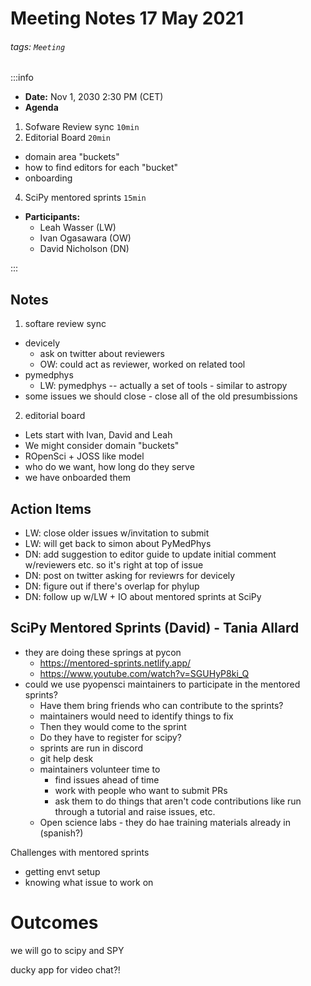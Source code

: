 # Meeting Notes 17 May 2021

###### tags: `Meeting`

:::info
- **Date:** Nov 1, 2030 2:30 PM (CET)
- **Agenda**
1. Sofware Review sync `10min`
2. Editorial Board `20min`
  + domain area "buckets"
  + how to find editors for each "bucket"
  + onboarding
4. SciPy mentored sprints `15min`
- **Participants:**
    - Leah Wasser (LW)
    - Ivan Ogasawara (OW)
    - David Nicholson (DN)

:::

## Notes 
<!-- Other important details discussed during the meeting can be entered here. -->
1. softare review sync
 + devicely
   + ask on twitter about reviewers
   + OW: could act as reviewer, worked on related tool
 + pymedphys
   + LW: pymedphys -- actually a set of tools -  similar to astropy
 + some issues we should close  - close all of the old presumbissions
2. editorial board
  +  Lets start with Ivan, David and Leah 
  +  We might consider domain "buckets"
  + ROpenSci + JOSS like model
  + who do we want, how long do they serve
  + we have onboarded them

## Action Items
- LW: close older issues w/invitation to submit
- LW: will get back to simon about PyMedPhys
- DN: add suggestion to editor guide to update initial comment w/reviewers etc. so it's right at top of issue
- DN: post on twitter asking for reviewrs for devicely
- DN: figure out if there's overlap for phylup
- DN: follow up w/LW + IO about mentored sprints at SciPy

## SciPy Mentored Sprints (David) - Tania Allard
* they are doing these springs at pycon
  * https://mentored-sprints.netlify.app/
  * https://www.youtube.com/watch?v=SGUHyP8ki_Q 
* could we use pyopensci maintainers to participate in the mentored sprints? 
    * Have them bring friends who can contribute to the sprints?
    * maintainers would need to identify things to fix
    * Then they would come to the sprint
    * Do they have to register for scipy?
    * sprints are run in discord
    * git help desk
    * maintainers volunteer time to 
        * find issues ahead of time
        * work with people  who want to submit PRs
        * ask them to do things that aren't code contributions like run through a tutorial and raise issues, etc. 
    * Open science labs - they do hae training materials already in (spanish?)


Challenges with mentored sprints
*  getting envt setup
*  knowing what issue to work on


# Outcomes
we will go to scipy and SPY

ducky app for video chat?!

